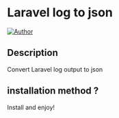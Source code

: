 Laravel log to json
==================


[![Author](https://img.shields.io/static/v1?label=Author&message=linkedin&color=<BLUE>)](https://www.linkedin.com/in/behnam-hoseyni-904949164/)


## Description
Convert Laravel log output to json

## installation method ?
Install and enjoy!

